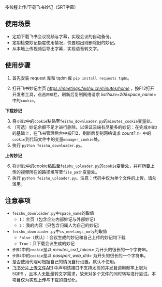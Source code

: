 多线程上传/下载飞书妙记（SRT字幕）

## 使用场景

- 定期下载飞书会议视频与字幕，实现会议的自动备份。
- 定期检查妙记额度使用情况，快要超出则删除旧的妙记。
- 从本地上传视频后导出字幕，实现语音转文字。

## 使用步骤

1. 首先安装 request 库和 tqdm 库 `pip install requests tqdm`。
  
2. 打开飞书妙记主页 *https://meetings.feishu.cn/minutes/home* ，按F12打开开发者工具，点击`网络`栏，刷新后复制网络请求 *list?size=20&space_name=* 中的`cookie`。

**下载妙记**

3. 将`步骤2`中的`cookie`粘贴至`feishu_downloader.py`的`minutes_cookie`变量处。
4. （可选）妙记余额不足才进行删除，以保证云端有尽量多的妙记：在完成`步骤3`的基础上，在飞书管理后台中按F12，刷新后复制网络请求 *count?_t=* 中的`cookie`到代码文件中的变量`manager_cookie`处。
5. 执行 `python feishu_downloader.py`。

**上传妙记**

6. 将`步骤2`中的cookie粘贴至`feishu_uploader.py`的`cookie`变量处，并将所要上传的视频所在的路径填写至`file_path`变量处。
7. 执行 `python feishu_uploader.py`。注意：代码中仅为单个文件的上传。请勿滥用。

## 注意事项

- `feishu_downloader.py`中`space_name`的取值
  - `1`：主页（包含企业内部妙记与外部妙记）
  - `2`：我的内容（只包含归属人为自己的妙记）
- `feishu_downloader.py`中`is_meetings_only`的取值
  - `False`（默认）：会议生成的妙记和自己上传的妙记均下载
  - `True`：只下载会议生成的妙记
- `步骤2`中的`cookie`是以 *minutes_csrf_token=* 为开头的很长的一个字符串。
- `步骤4`中的`cookie`是以 *passport_web_did=* 为开头的很长的一个字符串。
- 是否使用代理可根据自己的情况自行设置。默认不使用。
- [飞书分片上传文件API](https://open.feishu.cn/document/server-docs/docs/drive-v1/upload/multipart-upload-file-/introduction) 中声明该接口不支持太高的并发且调用频率上限为5QPS
，且本人无批量转文字需求，故未对多个文件的同时转写进行尝试。本项目仅为实现上传与下载的自动化。
